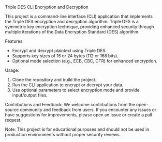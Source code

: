 Triple DES CLI Encryption and Decryption

This project is a command-line interface (CLI) application that implements the Triple DES encryption and decryption algorithm. Triple DES is a symmetric key encryption technique, providing enhanced security through multiple iterations of the Data Encryption Standard (DES) algorithm.

Features:
- Encrypt and decrypt plaintext using Triple DES.
- Supports key sizes of 16 or 24 bytes (112 or 168 bits).
- Optional mode selection (e.g., ECB, CBC, CTR) for enhanced encryption.

Usage:
1. Clone the repository and build the project.
2. Run the CLI application to encrypt or decrypt your data.
3. Use optional parameters to select encryption mode and provide input/output files.

Contributions and Feedback:
We welcome contributions from the open-source community and feedback from users. If you encounter any issues or have suggestions for improvements, please open an issue or create a pull request.

Note:
This project is for educational purposes and should not be used in production environments without proper security reviews.
